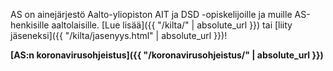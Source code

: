 AS on ainejärjestö Aalto-yliopiston AIT ja DSD -opiskelijoille ja muille AS-henkisille aaltolaisille. [Lue lisää]({{ "/kilta/" | absolute_url }}) tai [liity jäseneksi]({{ "/kilta/jasenyys.html" | absolute_url }})!

**[AS:n koronavirusohjeistus]({{ "/koronavirusohjeistus/" | absolute_url }})**

